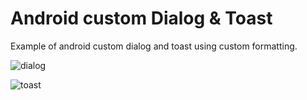 # Android custom Dialog & Toast

Example of android custom dialog and toast using custom formatting.


![dialog](/images/dialog.png")


![toast](/images/toast.png")
